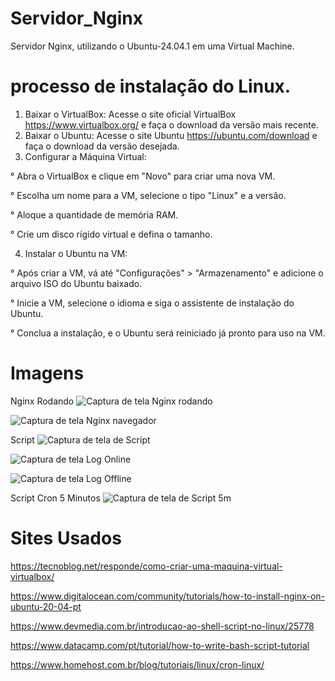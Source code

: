 # Servidor_Nginx
Servidor Nginx, utilizando o Ubuntu-24.04.1 em uma Virtual Machine.

# processo de instalação do Linux.
1. Baixar o VirtualBox: Acesse o site oficial VirtualBox https://www.virtualbox.org/ e faça o download da versão mais recente.
2. Baixar o Ubuntu: Acesse o site Ubuntu https://ubuntu.com/download e faça o download da versão desejada.
3. Configurar a Máquina Virtual:
   
° Abra o VirtualBox e clique em "Novo" para criar uma nova VM.

° Escolha um nome para a VM, selecione o tipo "Linux" e a versão.

° Aloque a quantidade de memória RAM.

° Crie um disco rígido virtual e defina o tamanho.

4. Instalar o Ubuntu na VM:

° Após criar a VM, vá até "Configurações" > "Armazenamento" e adicione o arquivo ISO do Ubuntu baixado.

° Inicie a VM, selecione o idioma e siga o assistente de instalação do Ubuntu.


° Conclua a instalação, e o Ubuntu será reiniciado já pronto para uso na VM.

# Imagens
Nginx Rodando
![Captura de tela Nginx rodando](https://github.com/user-attachments/assets/2a7be4a3-e728-4fb3-9e70-997dad81ee4a)


![Captura de tela Nginx navegador](https://github.com/user-attachments/assets/1710c2d0-fd58-4d42-ac26-a48ee480d7d8)

Script
![Captura de tela de Script](https://github.com/user-attachments/assets/c16e9fc5-a717-479a-a1ec-56fed8bb62c3)


![Captura de tela Log Online](https://github.com/user-attachments/assets/a711ba33-f059-4648-9555-84ff1e8b0a65)


![Captura de tela Log Offline](https://github.com/user-attachments/assets/7cdbaaa7-2a9d-4c83-b5c9-6c6ef84bd3ff)

Script Cron 5 Minutos
![Captura de tela de Script 5m](https://github.com/user-attachments/assets/1d07c735-cfdb-4f84-a59d-b1f7cefaeae2)

# Sites Usados
https://tecnoblog.net/responde/como-criar-uma-maquina-virtual-virtualbox/

https://www.digitalocean.com/community/tutorials/how-to-install-nginx-on-ubuntu-20-04-pt

https://www.devmedia.com.br/introducao-ao-shell-script-no-linux/25778

https://www.datacamp.com/pt/tutorial/how-to-write-bash-script-tutorial

https://www.homehost.com.br/blog/tutoriais/linux/cron-linux/

